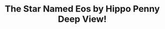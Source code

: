 ---
title: The Star Named Eos by Hippo Penny Deep View!
layout: scoredetail
permalink: /meta-score/the-star-named-eos
header:
  teaser: /assets/images/the-star-named-eos.jpg
  video:
    id: p6b5co8qKq0
    provider: youtube
---